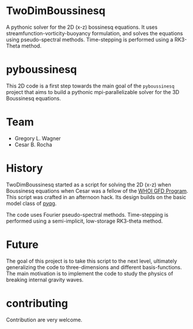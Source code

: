 # TwoDimBoussinesq
A pythonic solver for the 2D (x-z) bossinesq equations. It uses streamfunction-vorticity-buoyancy formulation, and solves the equations using pseudo-spectral methods. Time-stepping is performed using a RK3-Theta method.

# pyboussinesq
This 2D code is a first step towards the main goal of the `pyboussinesq` project that aims to build
a pythonic mpi-parallelizable solver for the 3D Boussinesq equations.

# Team
* Gregory L. Wagner
* Cesar B. Rocha

# History
TwoDimBoussinesq started as a script for solving the 2D (x-z) when Boussinesq equations
when Cesar was a fellow of the [WHOI GFD Program](https://www.whoi.edu/gfd/). This script
was crafted in an afternoon hack. Its design builds on the basic model class of [pyqg](http://pyqg.readthedocs.org/en/stable/).

The code uses Fourier pseudo-spectral methods. Time-stepping is performed using a semi-implicit, low-storage RK3-theta method.

# Future
The goal of this project is to take this script to the next level, ultimately generalizing the code
to three-dimensions and different basis-functions. The main motivation is to implement the code to study the physics of breaking 
internal gravity waves.

# contributing 
Contribution are very welcome.
